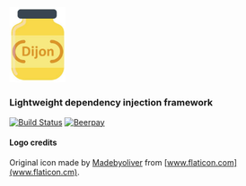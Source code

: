 <img src="https://raw.githubusercontent.com/battila7/dijon/master/images/dijon.png" width="100">

### Lightweight dependency injection framework

[![Build Status](https://travis-ci.org/battila7/dijon.svg?branch=master)](https://travis-ci.org/battila7/dijon)
[![Beerpay](https://beerpay.io/battila7/dijon/badge.svg?style=beer)](https://beerpay.io/battila7/dijon)

#### Logo credits
Original icon made by [Madebyoliver](http://www.flaticon.com/authors/madebyoliver) from [www.flaticon.com](www.flaticon.cm).
